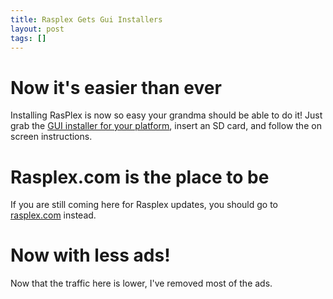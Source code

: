 ```yaml
---
title: Rasplex Gets Gui Installers
layout: post
tags: []
---
```



Now it's easier than ever
=========================

Installing RasPlex is now so easy your grandma should be able to do it! Just grab the [GUI installer for your platform](http://rasplex.com/get-started/rasplex-installers.html), insert an SD card, and follow the on screen instructions.

Rasplex.com is the place to be
==============================

If you are still coming here for Rasplex updates, you should go to [rasplex.com](http://rasplex.com) instead.

Now with less ads!
==================

Now that the traffic here is lower, I've removed most of the ads.
